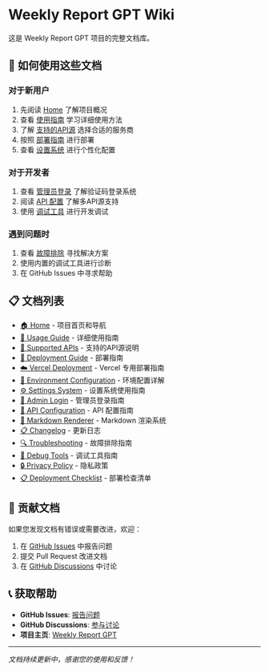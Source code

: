 # Weekly Report GPT Wiki

这是 Weekly Report GPT 项目的完整文档库。

## 📖 如何使用这些文档

### 对于新用户
1. 先阅读 [Home](Home) 了解项目概况
2. 查看 [使用指南](Usage-Guide) 学习详细使用方法
3. 了解 [支持的API源](Supported-APIs) 选择合适的服务商
4. 按照 [部署指南](Deployment-Guide) 进行部署
5. 查看 [设置系统](Settings-System) 进行个性化配置

### 对于开发者
1. 查看 [管理员登录](Admin-Login) 了解验证码登录系统
2. 阅读 [API 配置](API-Configuration) 了解多API源支持
3. 使用 [调试工具](Debug-Tools) 进行开发调试

### 遇到问题时
1. 查看 [故障排除](Troubleshooting) 寻找解决方案
2. 使用内置的调试工具进行诊断
3. 在 GitHub Issues 中寻求帮助

## 📋 文档列表

- [🏠 Home](Home) - 项目首页和导航
- [📖 Usage Guide](Usage-Guide) - 详细使用指南
- [🔧 Supported APIs](Supported-APIs) - 支持的API源说明
- [🚀 Deployment Guide](Deployment-Guide) - 部署指南
- [☁️ Vercel Deployment](Vercel-Deployment) - Vercel 专用部署指南
- [🔧 Environment Configuration](Environment-Configuration) - 环境配置详解
- [⚙️ Settings System](Settings-System) - 设置系统使用指南
- [🔐 Admin Login](Admin-Login) - 管理员登录指南
- [🔌 API Configuration](API-Configuration) - API 配置指南
- [📝 Markdown Renderer](Markdown-Renderer) - Markdown 渲染系统
- [📋 Changelog](Changelog) - 更新日志
- [🔍 Troubleshooting](Troubleshooting) - 故障排除指南
- [🔧 Debug Tools](Debug-Tools) - 调试工具指南
- [🔒 Privacy Policy](Privacy-Policy) - 隐私政策
- [📋 Deployment Checklist](Deployment-Checklist) - 部署检查清单

## 🤝 贡献文档

如果您发现文档有错误或需要改进，欢迎：

1. 在 [GitHub Issues](https://github.com/laochenfei233/weeklyReportGPT/issues) 中报告问题
2. 提交 Pull Request 改进文档
3. 在 [GitHub Discussions](https://github.com/laochenfei233/weeklyReportGPT/discussions) 中讨论

## 📞 获取帮助

- **GitHub Issues**: [报告问题](https://github.com/laochenfei233/weeklyReportGPT/issues)
- **GitHub Discussions**: [参与讨论](https://github.com/laochenfei233/weeklyReportGPT/discussions)
- **项目主页**: [Weekly Report GPT](https://github.com/laochenfei233/weeklyReportGPT)

---

*文档持续更新中，感谢您的使用和反馈！*
